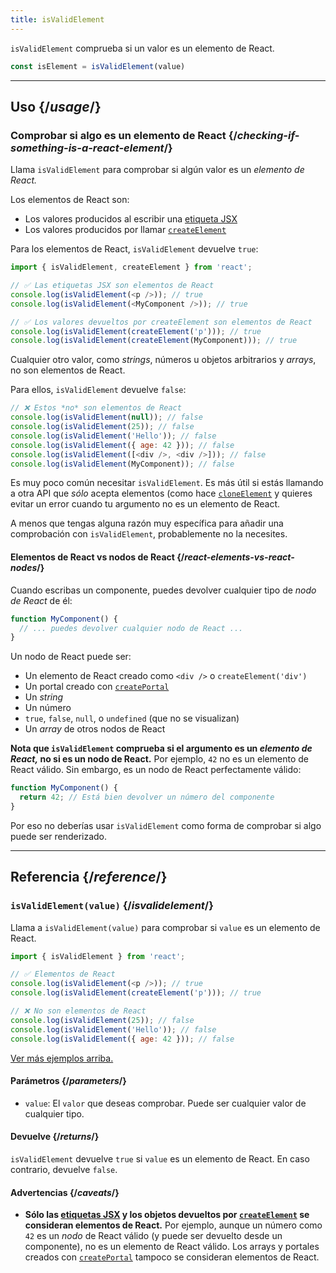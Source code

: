 ```yaml
---
title: isValidElement
---
```


<Intro>

`isValidElement` comprueba si un valor es un elemento de React.

```js
const isElement = isValidElement(value)
```

</Intro>

<InlineToc />

---

## Uso {/*usage*/}

### Comprobar si algo es un elemento de React {/*checking-if-something-is-a-react-element*/}

Llama `isValidElement` para comprobar si algún valor es un *elemento de React.*

Los elementos de React son:

- Los valores producidos al escribir una [etiqueta JSX](/learn/writing-markup-with-jsx)
- Los valores producidos por llamar [`createElement`](/apis/react/createElement)

Para los elementos de React, `isValidElement` devuelve `true`:

```js
import { isValidElement, createElement } from 'react';

// ✅ Las etiquetas JSX son elementos de React
console.log(isValidElement(<p />)); // true
console.log(isValidElement(<MyComponent />)); // true

// ✅ Los valores devueltos por createElement son elementos de React
console.log(isValidElement(createElement('p'))); // true
console.log(isValidElement(createElement(MyComponent))); // true
```

Cualquier otro valor, como _strings_, números u objetos arbitrarios y _arrays_, no son elementos de React.

Para ellos, `isValidElement` devuelve `false`:

```js
// ❌ Estos *no* son elementos de React
console.log(isValidElement(null)); // false
console.log(isValidElement(25)); // false
console.log(isValidElement('Hello')); // false
console.log(isValidElement({ age: 42 })); // false
console.log(isValidElement([<div />, <div />])); // false
console.log(isValidElement(MyComponent)); // false
```

Es muy poco común necesitar `isValidElement`. Es más útil si estás llamando a otra API que *sólo* acepta elementos (como hace [`cloneElement`](/apis/react/cloneElement) y quieres evitar un error cuando tu argumento no es un elemento de React.

A menos que tengas alguna razón muy específica para añadir una comprobación con `isValidElement`, probablemente no la necesites.

<DeepDive>

#### Elementos de React vs nodos de React {/*react-elements-vs-react-nodes*/}

Cuando escribas un componente, puedes devolver cualquier tipo de *nodo de React* de él:

```js
function MyComponent() {
  // ... puedes devolver cualquier nodo de React ...
}
```

Un nodo de React puede ser:

- Un elemento de React creado como `<div />` o `createElement('div')`
- Un portal creado con [`createPortal`](/apis/react-dom/createPortal)
- Un _string_
- Un número
- `true`, `false`, `null`, o `undefined` (que no se visualizan)
- Un _array_ de otros nodos de React

**Nota que `isValidElement` comprueba si el argumento es un *elemento de React,* no si es un nodo de React.** Por ejemplo, `42` no es un elemento de React válido. Sin embargo, es un nodo de React perfectamente válido:

```js
function MyComponent() {
  return 42; // Está bien devolver un número del componente
}
```

Por eso no deberías usar `isValidElement` como forma de comprobar si algo puede ser renderizado.

</DeepDive>

---

## Referencia {/*reference*/}

### `isValidElement(value)` {/*isvalidelement*/}

Llama a `isValidElement(value)` para comprobar si `value` es un elemento de React.

```js
import { isValidElement } from 'react';

// ✅ Elementos de React
console.log(isValidElement(<p />)); // true
console.log(isValidElement(createElement('p'))); // true

// ❌ No son elementos de React
console.log(isValidElement(25)); // false
console.log(isValidElement('Hello')); // false
console.log(isValidElement({ age: 42 })); // false
```

[Ver más ejemplos arriba.](#usage)

#### Parámetros {/*parameters*/}

* `value`: El `valor` que deseas comprobar. Puede ser cualquier valor de cualquier tipo.

#### Devuelve {/*returns*/}

`isValidElement` devuelve `true` si `value` es un elemento de React. En caso contrario, devuelve `false`.

#### Advertencias {/*caveats*/}

* **Sólo las [etiquetas JSX](/learn/writing-markup-with-jsx) y los objetos devueltos por [`createElement`](/apis/react/createElement) se consideran elementos de React.**  Por ejemplo, aunque un número como `42` es un *nodo* de React válido (y puede ser devuelto desde un componente), no es un elemento de React válido. Los arrays y portales creados con [`createPortal`](/apis/react-dom/createPortal) tampoco se consideran elementos de React.
